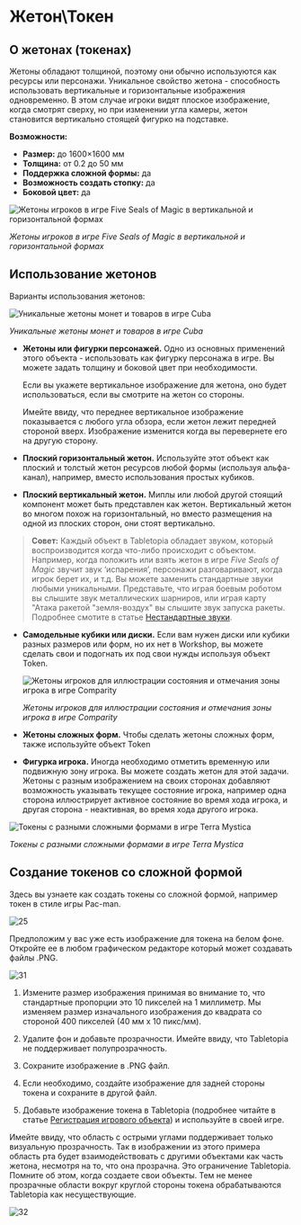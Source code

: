 # Жетон\Токен

## О жетонах (токенах)

Жетоны обладают толщиной, поэтому они обычно используются как ресурсы или персонажи. Уникальное свойство жетона - способность использовать вертикальные и горизонтальные изображения одновременно. В этом случае игроки видят плоское изображение, когда смотрят сверху, но при изменении угла камеры, жетон становится вертикально стоящей фигурко на подставке.

**Возможности:**

* **Размер:** до 1600&#215;1600 мм
* **Толщина:** от 0.2 до 50 мм
* **Поддержка сложной формы:** да
* **Возможность создать стопку:** да
* **Боковой цвет:** да

![Жетоны игроков в игре Five Seals of Magic в вертикальной и горизонтальной формах](http://help.tabletopia.com/wp-content/uploads/2015/06/5_seals_tokens.png)

*Жетоны игроков в игре Five Seals of Magic в вертикальной и горизонтальной формах*

## Использование жетонов

Варианты использования жетонов:

 ![Уникальные жетоны монет и товаров в игре Cuba](http://help.tabletopia.com/wp-content/uploads/2015/06/cuba_custom_tokens.png)

 *Уникальные жетоны монет и товаров в игре Cuba*

* **Жетоны или фигурки персонажей.** Одно из основных применений этого объекта - использовать как фигурку персонажа в игре. Вы можете задать толщину и боковой цвет при необходимости.
    
    Если вы укажете вертикальное изображение для жетона, оно будет использоваться, если вы смотрите на жетон со стороны.
    
    Имейте ввиду, что переднее вертикальное изображение показывается с любого угла обзора, если жетон лежит передней стороной вверх. Изображение изменится когда вы перевернете его на другую сторону.

* **Плоский горизонтальный жетон.** Используйте этот объект как плоский и толстый жетон ресурсов любой формы (используя альфа-канал), например, вместо использования простых кубиков.

* **Плоский вертикальный жетон.** Миплы или любой другой стоящий компонент может быть представлен как жетон. Вертикальный жетон во многом похож на горизонтальный, но вместо размещения на одной из плоских сторон, они стоят вертикально.

> **Совет:** Каждый объект в Tabletopia обладает звуком, который воспроизводится когда что-либо происходит с объектом. Например, когда положить или взять жетон в игре *Five Seals of Magic* звучит звук ‘испарения’, персонажи разговаривают, когда игрок берет их, и т.д. Вы можете заменить стандартные звуки любыми уникальными. Представьте, что играя боевым роботом вы слышите звук металлических шарниров, или играя карту "Атака ракетой "земля-воздух" вы слышите звук запуска ракеты. Подробнее смотите в статье [Нестандартные звуки](../enhance/custom-sounds.md).

* **Самодельные кубики или диски.** Если вам нужен диски или кубики разных размеров или форм, но их нет в Workshop, вы можете сделать свои и подогнать их под свои нужды используя объект Token.
    
    ![Жетоны игроков для иллюстрации состояния и отмечания зоны игрока в игре Comparity](http://help.tabletopia.com/wp-content/uploads/2015/06/comparity_tokens.png)

    *Жетоны игроков для иллюстрации состояния и отмечания зоны игрока в игре Comparity*

* **Жетоны сложных форм.** Чтобы сделать жетоны сложных форм, также используйте объект Token

* **Фигурка игрока.** Иногда необходимо отметить временную или подвижную зону игрока. Вы можете создать жетон для этой задачи. Жетоны с разным изображением на своих сторонах добавляют возможность указывать текущее состояние игрока, например одна сторона иллюстрирует активное состояние во время хода игрока, и другая сторона - неактивная, во время хода другого игрока.

![Токены с разными сложными формами в игре Terra Mystica](http://help.tabletopia.com/wp-content/uploads/2015/06/terra_mystica_tokens.png)

*Токены с разными сложными формами в игре Terra Mystica*

## Создание токенов со сложной формой

Здесь вы узнаете как создать токены со сложной формой, например токен в стиле игры Pac-man.

![25](http://help.tabletopia.com/wp-content/uploads/2015/06/25.png)

Предположим у вас уже есть изображение для токена на белом фоне. Откройте ее в любом графическом редакторе который может создавать файлы .PNG.

![31](http://help.tabletopia.com/wp-content/uploads/2015/06/31.png)

1. Измените размер изображения принимая во внимание то, что стандартные пропорции это 10 пикселей на 1 миллиметр. Мы изменяем размер изначального изображения до квадрата со стороной 400 пикселей (40 мм x 10 пикс/мм).

2. Удалите фон и добавьте прозрачности. Имейте ввиду, что Tabletopia не поддерживает полупрозрачность.

3. Сохраните изображение в .PNG файл.

4. Если необходимо, создайте изображение для задней стороны токена и сохраните в другой файл.

5. Добавьте изображение токена в Tabletopia (подробнее читайте в статье [Регистрация игрового объекта](how-to-fill-in-an-object-form.md)) и используйте в своей игре.

Имейте ввиду, что область с острыми углами поддерживает только визуальную прозрачность. Так в изображении из этого примера область рта будет взаимодействовать с другими объектами как часть жетона, несмотря на то, что она прозрачна. Это ограничение Tabletopia. Помните об этом, когда создаете свои объекты.
Тем не менее прозрачные области вокруг круглой стороны токена обрабатываются Tabletopia как несуществующие.

![32](http://help.tabletopia.com/wp-content/uploads/2015/06/32.png)